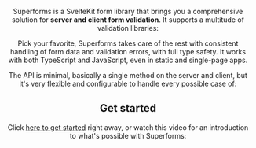 <script lang="ts">
  import Head from '$lib/Head.svelte'
  import Header from './Header.svelte'
	import Youtube from '$lib/Youtube.svelte'
	import Gallery from './Gallery.svelte'
  import Libraries from './Libraries.svelte'
  import ReleaseV2 from './ReleaseV2.svelte'
</script>

<Head title="Superforms for SvelteKit" />

<ReleaseV2 />

<Header />

Superforms is a SvelteKit form library that brings you a comprehensive solution for **server and client form validation**. It supports a multitude of validation libraries:

<Libraries />

Pick your favorite, Superforms takes care of the rest with consistent handling of form data and validation errors, with full type safety. It works with both TypeScript and JavaScript, even in static and single-page apps.

The API is minimal, basically a single method on the server and client, but it's very flexible and configurable to handle every possible case of:

<Gallery />

## Get started

Click [here to get started](/get-started) right away, or watch this video for an introduction to what's possible with Superforms:

<Youtube id="MiKzH3kcVfs" />

<br><br>
